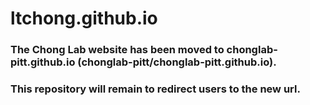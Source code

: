 # ltchong.github.io

### The Chong Lab website has been moved to chonglab-pitt.github.io (chonglab-pitt/chonglab-pitt.github.io). 
### This repository will remain to redirect users to the new url.
